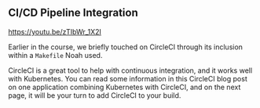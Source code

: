 ## CI/CD Pipeline Integration

https://youtu.be/zTIbWr_1X2I

Earlier in the course, we briefly touched on CircleCI through its inclusion within a `Makefile` Noah used.

CircleCI is a great tool to help with continuous integration, and it works well with Kubernetes. You can read some information in this CircleCI blog post on one application combining Kubernetes with CircleCI, and on the next page, it will be your turn to add CircleCI to your build.

